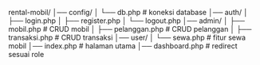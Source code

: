 rental-mobil/
│── config/
│   └── db.php        # koneksi database
│── auth/
│   ├── login.php
│   ├── register.php
│   └── logout.php
│── admin/
│   ├── mobil.php     # CRUD mobil
│   ├── pelanggan.php # CRUD pelanggan
│   ├── transaksi.php # CRUD transaksi
│── user/
│   └── sewa.php      # fitur sewa mobil
│── index.php         # halaman utama
│── dashboard.php     # redirect sesuai role